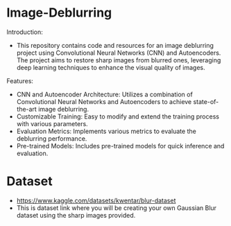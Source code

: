 # Image-Deblurring
Introduction:
  - This repository contains code and resources for an image deblurring project using Convolutional Neural Networks (CNN) and Autoencoders. The project aims to restore sharp images from blurred ones, leveraging deep learning techniques to enhance the visual quality of images.

Features:
  - CNN and Autoencoder Architecture: Utilizes a combination of Convolutional Neural Networks and Autoencoders to achieve state-of-the-art image deblurring.
  - Customizable Training: Easy to modify and extend the training process with various parameters.
  - Evaluation Metrics: Implements various metrics to evaluate the deblurring performance.
  - Pre-trained Models: Includes pre-trained models for quick inference and evaluation.


# Dataset
- https://www.kaggle.com/datasets/kwentar/blur-dataset
- This is dataset link where you will be creating your own Gaussian Blur dataset using the sharp images provided.
